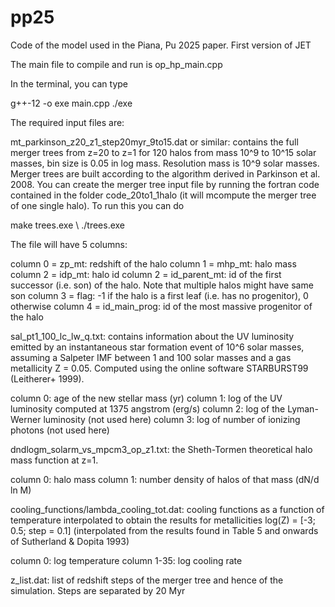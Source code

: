 # pp25
Code of the model used in the Piana, Pu 2025 paper. First version of JET

The main file to compile and run is op_hp_main.cpp

In the terminal, you can type

g++-12 -o exe main.cpp ./exe

The required input files are:

mt_parkinson_z20_z1_step20myr_9to15.dat or similar: contains the full merger trees from z=20 to z=1 for 120 halos from mass 10^9 to 10^15 solar masses, bin size is 0.05 in log mass. Resolution mass is 10^9 solar masses. Merger trees are built according to the algorithm derived in Parkinson et al. 2008.
You can create the merger tree input file by running the fortran code contained in the folder code_20to1_1halo (it will mcompute the merger tree of one single halo). To run this you can do

make trees.exe \\
./trees.exe

The file will have 5 columns:

column 0 = zp_mt: redshift of the halo 
column 1 = mhp_mt: halo mass column 2 = idp_mt: halo id 
column 2 = id_parent_mt: id of the first successor (i.e. son) of the halo. Note that multiple halos might have same son 
column 3 = flag: -1 if the halo is a first leaf (i.e. has no progenitor), 0 otherwise 
column 4 = id_main_prog: id of the most massive progenitor of the halo

sal_pt1_100_lc_lw_q.txt: contains information about the UV luminosity emitted by an instantaneous star formation event of 10^6 solar masses, assuming a Salpeter IMF between 1 and 100 solar masses and a gas metallicity Z = 0.05. Computed using the online software STARBURST99 (Leitherer+ 1999).

column 0: age of the new stellar mass (yr) 
column 1: log of the UV luminosity computed at 1375 angstrom (erg/s) 
column 2: log of the Lyman-Werner luminosity (not used here) 
column 3: log of number of ionizing photons (not used here)

dndlogm_solarm_vs_mpcm3_op_z1.txt: the Sheth-Tormen theoretical halo mass function at z=1.

column 0: halo mass 
column 1: number density of halos of that mass (dN/d ln M)

cooling_functions/lambda_cooling_tot.dat: cooling functions as a function of temperature interpolated to obtain the results for metallicities log(Z) = [-3; 0.5; step = 0.1] (interpolated from the results found in Table 5 and onwards of Sutherland & Dopita 1993)

column 0: log temperature 
column 1-35: log cooling rate

z_list.dat: list of redshift steps of the merger tree and hence of the simulation. Steps are separated by 20 Myr
